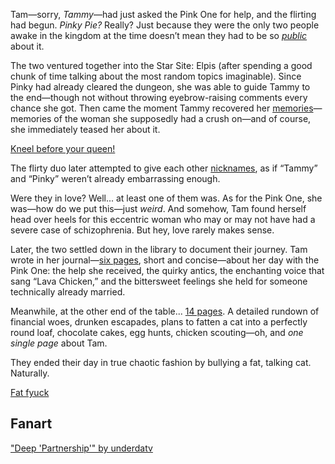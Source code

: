 <!-- title: After Hours Flirting -->

Tam—sorry, _Tammy_—had just asked the Pink One for help, and the flirting had begun. _Pinky Pie?_ Really? Just because they were the only two people awake in the kingdom at the time doesn’t mean they had to be so [_public_](https://www.youtube.com/live/k9ZejRHvNV0?si=5oTVa93vxXbkNRNy&t=719) about it.

The two ventured together into the Star Site: Elpis (after spending a good chunk of time talking about the most random topics imaginable). Since Pinky had already cleared the dungeon, she was able to guide Tammy to the end—though not without throwing eyebrow-raising comments every chance she got. Then came the moment Tammy recovered her [memories](https://www.youtube.com/live/k9ZejRHvNV0?si=dDevj4c-e0YI9T3z&t=4099)—memories of the woman she supposedly had a crush on—and of course, she immediately teased her about it.

[Kneel before your queen!](#embed:https://www.youtube.com/live/k9ZejRHvNV0?si=pzBa-P_zI6inew3v&t=4306)

The flirty duo later attempted to give each other [nicknames](https://www.youtube.com/live/k9ZejRHvNV0?si=bugka1vug9q7A9yD&t=5020), as if “Tammy” and “Pinky” weren’t already embarrassing enough.

Were they in love? Well... at least one of them was. As for the Pink One, she was—how do we put this—just _weird_. And somehow, Tam found herself head over heels for this eccentric woman who may or may not have had a severe case of schizophrenia. But hey, love rarely makes sense.

Later, the two settled down in the library to document their journey. Tam wrote in her journal—[six pages](https://www.youtube.com/live/k9ZejRHvNV0?si=3AKlEPdidPRmd0_z&t=9419), short and concise—about her day with the Pink One: the help she received, the quirky antics, the enchanting voice that sang “Lava Chicken,” and the bittersweet feelings she held for someone technically already married.

Meanwhile, at the other end of the table... [14 pages](https://www.youtube.com/live/axlJjQQ_rzU?si=0Q2ZcIVH52OhsBcQ&t=26063). A detailed rundown of financial woes, drunken escapades, plans to fatten a cat into a perfectly round loaf, chocolate cakes, egg hunts, chicken scouting—oh, and _one single page_ about Tam.

They ended their day in true chaotic fashion by bullying a fat, talking cat. Naturally.

[Fat fyuck](#embed:https://www.youtube.com/live/axlJjQQ_rzU?si=cGMqUeUDJA2qA5lz&t=27623)

## Fanart

["Deep 'Partnership'" by underdatv](https://x.com/underdatv/status/1919617636545245333)
